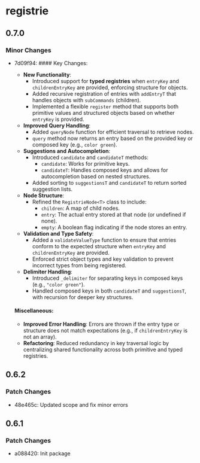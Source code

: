 # registrie

## 0.7.0

### Minor Changes

- 7d09f94: #### Key Changes:

  - **New Functionality**:
    - Introduced support for **typed registries** when `entryKey` and `childrenEntryKey` are provided, enforcing structure for objects.
    - Added recursive registration of entries with `addEntryT` that handles objects with `subCommands` (children).
    - Implemented a flexible `register` method that supports both primitive values and structured objects based on whether `entryKey` is provided.
  - **Improved Query Handling**:
    - Added `queryNode` function for efficient traversal to retrieve nodes.
    - `query` method now returns an entry based on the provided key or composed key (e.g., `color green`).
  - **Suggestions and Autocompletion**:
    - Introduced `candidate` and `candidateT` methods:
      - `candidate`: Works for primitive keys.
      - `candidateT`: Handles composed keys and allows for autocompletion based on nested structures.
    - Added sorting to `suggestionsT` and `candidateT` to return sorted suggestion lists.
  - **Node Structure**:
    - Refined the `RegistrieNode<T>` class to include:
      - `children`: A map of child nodes.
      - `entry`: The actual entry stored at that node (or undefined if none).
      - `empty`: A boolean flag indicating if the node stores an entry.
  - **Validation and Type Safety**:
    - Added a `validateValueType` function to ensure that entries conform to the expected structure when `entryKey` and `childrenEntryKey` are provided.
    - Enforced strict object types and key validation to prevent incorrect types from being registered.
  - **Delimiter Handling**:
    - Introduced `_delimiter` for separating keys in composed keys (e.g., `"color green"`).
    - Handled composed keys in both `candidateT` and `suggestionsT`, with recursion for deeper key structures.

  #### Miscellaneous:

  - **Improved Error Handling**: Errors are thrown if the entry type or structure does not match expectations (e.g., if `childrenEntryKey` is not an array).
  - **Refactoring**: Reduced redundancy in key traversal logic by centralizing shared functionality across both primitive and typed registries.

## 0.6.2

### Patch Changes

- 48e465c: Updated scope and fix minor errors

## 0.6.1

### Patch Changes

- a088420: Init package

